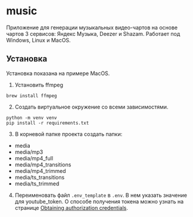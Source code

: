 # music

Приложение для генерации музыкальных видео-чартов на основе чартов 3 сервисов: Яндекс Музыка, Deezer и Shazam. Работает под Windows, Linux и MacOS.

## Установка

Установка показана на примере MacOS.

1. Установить ffmpeg  

```
brew install ffmpeg
``` 

2. Создать виртуальное окружение со всеми зависимостями. 

```
python -m venv venv
pip install -r requirements.txt
```

3. В корневой папке проекта создать папки:

 - media
 - media/mp3
 - media/mp4_full
 - media/mp4_transitions
 - media/mp4_trimmed
 - media/ts_transitions
 - media/ts_trimmed


4. Переименовать файл `.env_template` в `.env`. В нем указать значение для youtube_token. О способе получения токена можно узнать на странице [Obtaining authorization credentials](https://developers.google.com/youtube/registering_an_application).
